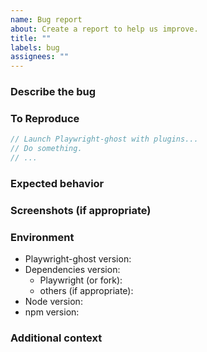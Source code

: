 ```yaml
---
name: Bug report
about: Create a report to help us improve.
title: ""
labels: bug
assignees: ""
---
```


### Describe the bug

<!-- A clear and concise description of what the bug is. -->

### To Reproduce

<!-- Please include a minimal reproduction case. Otherwise, include any
     information about how you're using Playwright-ghost. -->

```javascript
// Launch Playwright-ghost with plugins...
// Do something.
// ...
```

### Expected behavior

<!-- A clear and concise description of what you expected to happen. -->

### Screenshots (if appropriate)

<!-- If applicable, add screenshots to help explain your problem. -->

### Environment

- Playwright-ghost version<!-- e.g. 0.12.0 -->:
- Dependencies version:
  - Playwright (or fork)<!-- e.g. 1.51.1, patchright 1.51.2 -->:
  - others (if appropriate)<!-- e.g. @ghostery/adblocker-playwright 2.5.0 -->:
- Node version<!-- e.g. v22.14.0 -->:
- npm version<!-- e.g. 10.9.2 -->:

### Additional context

<!-- Add any other context about the problem here. -->
